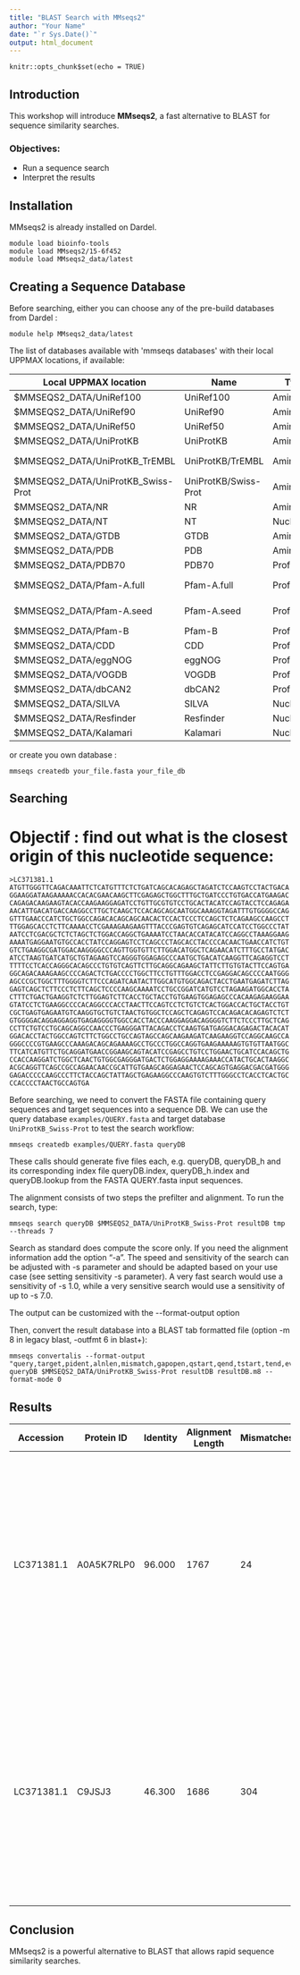 ```yaml
---
title: "BLAST Search with MMseqs2"
author: "Your Name"
date: "`r Sys.Date()`"
output: html_document
---
```


```{r setup, include=FALSE}
knitr::opts_chunk$set(echo = TRUE)
```

## Introduction

This workshop will introduce **MMseqs2**, a fast alternative to BLAST for sequence similarity searches.

### Objectives:

- Run a sequence search
- Interpret the results

## Installation

MMseqs2 is already installed on Dardel. 

```
module load bioinfo-tools
module load MMseqs2/15-6f452
module load MMseqs2_data/latest
```

## Creating a Sequence Database

Before searching, either you can choose any of the pre-build databases from Dardel : 

```
module help MMseqs2_data/latest
```
The list of databases available with 'mmseqs databases' with their local UPPMAX locations, if available:

| Local UPPMAX location            | Name                  | Type       | Taxonomy | URL |
|----------------------------------|----------------------|-----------|---------|-------------------------------------------------------------|
| $MMSEQS2_DATA/UniRef100          | UniRef100            | Aminoacid  | true    | [UniRef100](https://www.uniprot.org/help/uniref)            |
| $MMSEQS2_DATA/UniRef90           | UniRef90             | Aminoacid  | true    | [UniRef90](https://www.uniprot.org/help/uniref)             |
| $MMSEQS2_DATA/UniRef50           | UniRef50             | Aminoacid  | true    | [UniRef50](https://www.uniprot.org/help/uniref)             |
| $MMSEQS2_DATA/UniProtKB          | UniProtKB            | Aminoacid  | true    | [UniProtKB](https://www.uniprot.org/help/uniprotkb)         |
| $MMSEQS2_DATA/UniProtKB_TrEMBL   | UniProtKB/TrEMBL     | Aminoacid  | true    | [UniProtKB TrEMBL](https://www.uniprot.org/help/uniprotkb)  |
| $MMSEQS2_DATA/UniProtKB_Swiss-Prot | UniProtKB/Swiss-Prot | Aminoacid  | true    | [Swiss-Prot](https://uniprot.org)                           |
| $MMSEQS2_DATA/NR                 | NR                   | Aminoacid  | true    | [NR](https://ftp.ncbi.nlm.nih.gov/blast/db/FASTA)          |
| $MMSEQS2_DATA/NT                 | NT                   | Nucleotide | false   | [NT](https://ftp.ncbi.nlm.nih.gov/blast/db/FASTA)          |
| $MMSEQS2_DATA/GTDB               | GTDB                 | Aminoacid  | true    | [GTDB](https://gtdb.ecogenomic.org)                         |
| $MMSEQS2_DATA/PDB                | PDB                  | Aminoacid  | false   | [PDB](https://www.rcsb.org)                                  |
| $MMSEQS2_DATA/PDB70              | PDB70                | Profile    | false   | [PDB70](https://github.com/soedinglab/hh-suite)            |
| $MMSEQS2_DATA/Pfam-A.full        | Pfam-A.full          | Profile    | false   | [Pfam-A.full](https://pfam.xfam.org)                        |
| $MMSEQS2_DATA/Pfam-A.seed        | Pfam-A.seed          | Profile    | false   | [Pfam-A.seed](https://pfam.xfam.org)                        |
| $MMSEQS2_DATA/Pfam-B             | Pfam-B               | Profile    | false   | [Pfam-B](https://xfam.wordpress.com/2020/06/30/a-new-pfam-b-is-released) |
| $MMSEQS2_DATA/CDD                | CDD                  | Profile    | false   | [CDD](https://www.ncbi.nlm.nih.gov/Structure/cdd/cdd.shtml) |
| $MMSEQS2_DATA/eggNOG             | eggNOG               | Profile    | false   | [eggNOG](http://eggnog5.embl.de)                            |
| $MMSEQS2_DATA/VOGDB              | VOGDB                | Profile    | false   | [VOGDB](https://vogdb.org)                                  |
| $MMSEQS2_DATA/dbCAN2             | dbCAN2               | Profile    | false   | [dbCAN2](http://bcb.unl.edu/dbCAN2)                         |
| $MMSEQS2_DATA/SILVA              | SILVA                | Nucleotide | true    | [SILVA](https://www.arb-silva.de)                           |
| $MMSEQS2_DATA/Resfinder          | Resfinder            | Nucleotide | false   | [Resfinder](https://cge.cbs.dtu.dk/services/ResFinder)      |
| $MMSEQS2_DATA/Kalamari           | Kalamari             | Nucleotide | true    | [Kalamari](https://github.com/lskatz/Kalamari)             |


or create you own database :

```
mmseqs createdb your_file.fasta your_file_db
```

## Searching

# Objectif : find out what is the closest origin of this nucleotide sequence: 

```
>LC371381.1
ATGTTGGGTTCAGACAAATTCTCATGTTTCTCTGATCAGCACAGAGCTAGATCTCCAAGTCCTACTGACA
GGAAGGATAAGAAAAACCACACGAACAAGCTTCGAGAGCTGGCTTTGCTGATCCCTGTGACCATGAAGAC
CAGAGACAAGAAGTACACCAAGAAGGAGATCCTGTTGCGTGTCCTGCACTACATCCAGTACCTCCAGAGA
AACATTGACATGACCAAGGCCTTGCTCAAGCTCCACAGCAGCAATGGCAAAGGTAGATTTGTGGGGCCAG
GTTTGAACCCATCTGCTGGCCAGACACAGCAGCAACACTCCACTCCCTCCAGCTCTCAGAAGCCAAGCCT
TTGGAGCACCTCTTCAAAACCTCGAAAGAAGAAGTTTACCCGAGTGTCAGAGCATCCATCCTGGCCCTAT
AATCCTCGACGCTCTCTAGCTCTGGACCAGGCTGAAAATCCTAACACCATACATCCAGGCCTAAAGGAAG
AAAATGAGGAATGTGCCACCTATCCAGGAGTCCTCAGCCCTAGCACCTACCCCACAACTGAACCATCTGT
GTCTGAAGGCGATGGACAAGGGGCCCAGTTGGTGTTCTTGGACATGGCTCAGAACATCTTTGCCTATGAC
ATCCTAAGTGATCATGCTGTAGAAGTCCAGGGTGGAGAGCCCAATGCTGACATCAAGGTTCAGAGGTCCT
TTTTCCTCACCAGGGCACAGCCCTGTGTCAGTTCTTGCAGGCAGAAGCTATTCTTGTGTACTTCCAGTGA
GGCAGACAAAGAAGCCCCAGACTCTGACCCCTGGCTTCCTGTTTGGACCTCCGAGGACAGCCCCAATGGG
AGCCCGCTGGCTTTGGGGTCTTCCCAGATCAATACTTGGCATGTGGCAGACTACCTGAATGAGATCTTAG
GAGTCAGCTCTTCCCTCTTCAGCTCCCCAAGCAAAATCCTGCCGGATCATGTCCTAGAAGATGGCACCTA
CTTTCTGACTGAAGGTCTCTTGGAGTCTTCACCTGCTACCTGTGAAGTGGAGAGCCCACAAGAGAAGGAA
GTATCCTCTGAAGGCCCCACAGGCCCACCTAACTTCCAGTCCTCTGTCTCACTGGACCACTGCTACCTGT
CGCTGAGTGAGAATGTCAAGGTGCTGTCTAACTGTGGCTCCAGCTCAGAGTCCACAGACACAGAGTCTCT
GTGGGGACAGGAGGAGGTGAGAGGGGTGGCCACCTACCCAAGGAGGACAGGGGTCTTCTCCCTTGCTCAG
CCTTCTGTCCTGCAGCAGGCCAACCCTGAGGGATTACAGACCTCAAGTGATGAGGACAGAGACTACACAT
GGACACCTACTGGCCAGTCTTCTGGCCTGCCAGTAGCCAGCAAGAAGATCAAGAAGGTCCAGGCAAGCCA
GGGCCCCGTGAAGCCCAAAGACAGCAGAAAAGCCTGCCCTGGCCAGGTGAAGAAAAAGTGTGTTAATGGC
TTCATCATGTTCTGCAGGATGAACCGGAAGCAGTACATCCGAGCCTGTCCTGGAACTGCATCCACAGCTG
CCACCAAGGATCTGGCTCAACTGTGGCGAGGGATGACTCTGGAGGAAAAGAAACCATACTGCACTAAGGC
ACGCAGGTTCAGCCGCCAGAACAACCGCATTGTGAAGCAGGAGAACTCCAGCAGTGAGGACGACGATGGG
GAGACCCCCAAGCCCTTCTACCAGCTATTAGCTGAGAAGGCCCAAGTGTCTTTGGGCCTCACCTCACTGC
CCACCCCTAACTGCCAGTGA

```

Before searching, we need to convert the FASTA file containing query sequences and target sequences into a sequence DB. 
We can use the query database `examples/QUERY.fasta` and target database `UniProtKB_Swiss-Prot` to test the search workflow:

```
mmseqs createdb examples/QUERY.fasta queryDB
```

These calls should generate five files each, e.g. queryDB, queryDB_h and its corresponding index file queryDB.index, queryDB_h.index and queryDB.lookup from the FASTA QUERY.fasta input sequences.

The alignment consists of two steps the prefilter and alignment. To run the search, type:

```
mmseqs search queryDB $MMSEQS2_DATA/UniProtKB_Swiss-Prot resultDB tmp --threads 7
```

Search as standard does compute the score only. If you need the alignment information add the option “-a”. The speed and sensitivity of the search can be adjusted with -s parameter and should be adapted based on your use case (see setting sensitivity -s parameter). A very fast search would use a sensitivity of -s 1.0, while a very sensitive search would use a sensitivity of up to -s 7.0.

The output can be customized with the --format-output option

Then, convert the result database into a BLAST tab formatted file (option -m 8 in legacy blast, -outfmt 6 in blast+):

```
mmseqs convertalis --format-output "query,target,pident,alnlen,mismatch,gapopen,qstart,qend,tstart,tend,evalue,bits,tlen,qlen,tcov,qcov,taxid,taxname,taxlineage" queryDB $MMSEQS2_DATA/UniProtKB_Swiss-Prot resultDB resultDB.m8 --format-mode 0
```


## Results 

| Accession | Protein ID | Identity | Alignment Length | Mismatches | Gap Openings | Query Start | Query End | Subject Start | Subject End | E-value | Bit Score | Subject Length | Query Coverage | Subject Coverage | Taxonomy ID | Organism | Lineage |
|-----------|------------|----------|------------------|------------|--------------|-------------|-----------|---------------|-------------|---------|-----------|----------------|----------------|------------------|------------|----------|--------|
| LC371381.1 | A0A5K7RLP0 | 96.000   | 1767             | 24         | 0            | 1           | 1767      | 1             | 589        | 0.000E+00 | 1190     | 589            | 1.000          | 0.998          | 10090   | Mus musculus | -_cellular organisms;d_Eukaryota;-_Opisthokonta;k_Metazoa;-_Eumetazoa;-_Bilateria;-_Deuterostomia;p_Chordata;-_Craniata;-_Vertebrata;-_Gnathostomata;-_Teleostomi;-_Euteleostomi;-_Sarcopterygii;-_Dipnotetrapodomorpha;-_Tetrapoda;-_Amniota;c_Mammalia;-_Theria;-_Eutheria;-_Boreoeutheria;-_Euarchontoglires;-_Glires;o_Rodentia;-_Myomorpha;-_Muroidea;f_Muridae;-_Murinae;g_Mus;-_Mus;s_Mus musculus |
| LC371381.1 | C9JSJ3     | 46.300   | 1686             | 304        | 0            | 37          | 1722      | 64            | 630        | 9.136E-146 | 476      | 638            | 0.889          | 0.953          | 9606    | Homo sapiens | -_cellular organisms;d_Eukaryota;-_Opisthokonta;k_Metazoa;-_Eumetazoa;-_Bilateria;-_Deuterostomia;p_Chordata;-_Craniata;-_Vertebrata;-_Gnathostomata;-_Teleostomi;-_Euteleostomi;-_Sarcopterygii;-_Dipnotetrapodomorpha;-_Tetrapoda;-_Amniota;c_Mammalia;-_Theria;-_Eutheria;-_Boreoeutheria;-_Euarchontoglires;o_Primates;-_Haplorrhini;-_Simiiformes;-_Catarrhini;-_Hominoidea;f_Hominidae;-_Homininae;g_Homo;s_Homo sapiens |


## Conclusion

MMseqs2 is a powerful alternative to BLAST that allows rapid sequence similarity searches. 
